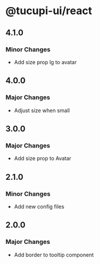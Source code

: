 # @tucupi-ui/react

## 4.1.0

### Minor Changes

- Add size prop lg to avatar

## 4.0.0

### Major Changes

- Adjust size when small

## 3.0.0

### Major Changes

- Add size prop to Avatar

## 2.1.0

### Minor Changes

- Add new config files

## 2.0.0

### Major Changes

- Add border to tooltip component

